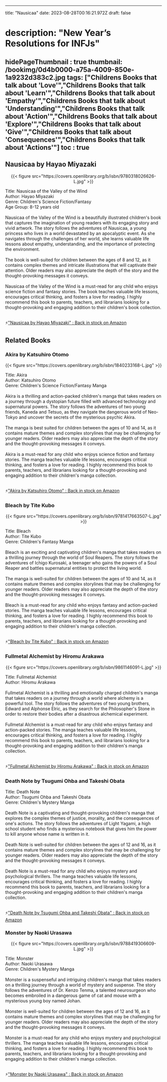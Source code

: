 
---
title: "Nausicaa"
date: 2023-08-28T00:16:21.972Z
draft: false
# description: "New Year’s Resolutions for INFJs"
hidePageThumbnail : true
thumbnail: /bookimg/0d4b0000-a75a-4009-850e-1a9232d383c2.jpg
tags: ["Childrens Books that talk about 'Love'","Childrens Books that talk about 'Learn'","Childrens Books that talk about 'Empathy'","Childrens Books that talk about 'Understanding'","Childrens Books that talk about 'Action'","Childrens Books that talk about 'Explore'","Childrens Books that talk about 'Give'","Childrens Books that talk about 'Consequences'","Childrens Books that talk about 'Actions'"]
toc : true
---
## Nausicaa by Hayao Miyazaki

<center>
{{< figure src="https://covers.openlibrary.org/b/isbn/9780318026626-L.jpg" >}}
</center>

Title: Nausicaa of the Valley of the Wind</br>
Author: Hayao Miyazaki</br>
Genre: Children's Science Fiction/Fantasy</br>
Age Group: 8-12 years old</br></br>
Nausicaa of the Valley of the Wind is a beautifully illustrated children's book that captures the imagination of young readers with its engaging story and vivid artwork. The story follows the adventures of Nausicaa, a young princess who lives in a world devastated by an apocalyptic event. As she navigates through the challenges of her world, she learns valuable life lessons about empathy, understanding, and the importance of protecting the environment.</br></br>
The book is well-suited for children between the ages of 8 and 12, as it contains complex themes and intricate illustrations that will captivate their attention. Older readers may also appreciate the depth of the story and the thought-provoking messages it conveys.</br></br>
Nausicaa of the Valley of the Wind is a must-read for any child who enjoys science fiction and fantasy stories. The book teaches valuable life lessons, encourages critical thinking, and fosters a love for reading. I highly recommend this book to parents, teachers, and librarians looking for a thought-provoking and engaging addition to their children's book collection.</br></br>

<p>⚡<a id="aflink" href="https://www.amazon.com/gp/search?ie=UTF8&tag=klayu00-20&linkCode=ur2&linkId=6639bed89a8ad8dd2705e40644eb43d3&camp=1789&creative=9325&index=books&keywords=Nausicaa by Hayao Miyazaki" class="one" target="_blank" title='"Nausicaa by Hayao Miyazaki" : Back in stock on Amazon'>"Nausicaa by Hayao Miyazaki" : Back in stock on Amazon</a></p>

## Related Books
### Akira by Katsuhiro Otomo
<center>
{{< figure src="https://covers.openlibrary.org/b/isbn/1840233168-L.jpg" >}}
</center>

Title: Akira</br>
Author: Katsuhiro Otomo</br>
Genre: Children's Science Fiction/Fantasy Manga</br></br>
Akira is a thrilling and action-packed children's manga that takes readers on a journey through a dystopian future filled with advanced technology and supernatural powers. The story follows the adventures of two young friends, Kaneda and Tetsuo, as they navigate the dangerous world of Neo-Tokyo and uncover the secrets of the mysterious psychic Akira.</br></br>
The manga is best suited for children between the ages of 10 and 14, as it contains mature themes and complex storylines that may be challenging for younger readers. Older readers may also appreciate the depth of the story and the thought-provoking messages it conveys.</br></br>
Akira is a must-read for any child who enjoys science fiction and fantasy stories. The manga teaches valuable life lessons, encourages critical thinking, and fosters a love for reading. I highly recommend this book to parents, teachers, and librarians looking for a thought-provoking and engaging addition to their children's manga collection.</br></br>

<p>⚡<a id="aflink" href="https://www.amazon.com/gp/search?ie=UTF8&tag=klayu00-20&linkCode=ur2&linkId=6639bed89a8ad8dd2705e40644eb43d3&camp=1789&creative=9325&index=books&keywords=Akira by Katsuhiro Otomo" class="one" target="_blank" title='"Akira by Katsuhiro Otomo" : Back in stock on Amazon'>"Akira by Katsuhiro Otomo" : Back in stock on Amazon</a></p>

### Bleach by Tite Kubo
<center>
{{< figure src="https://covers.openlibrary.org/b/isbn/9781417663507-L.jpg" >}}
</center>

Title: Bleach</br>
Author: Tite Kubo</br>
Genre: Children's Fantasy Manga</br></br>
Bleach is an exciting and captivating children's manga that takes readers on a thrilling journey through the world of Soul Reapers. The story follows the adventures of Ichigo Kurosaki, a teenager who gains the powers of a Soul Reaper and battles supernatural entities to protect the living world.</br></br>
The manga is well-suited for children between the ages of 10 and 14, as it contains mature themes and complex storylines that may be challenging for younger readers. Older readers may also appreciate the depth of the story and the thought-provoking messages it conveys.</br></br>
Bleach is a must-read for any child who enjoys fantasy and action-packed stories. The manga teaches valuable life lessons, encourages critical thinking, and fosters a love for reading. I highly recommend this book to parents, teachers, and librarians looking for a thought-provoking and engaging addition to their children's manga collection.</br></br>

<p>⚡<a id="aflink" href="https://www.amazon.com/gp/search?ie=UTF8&tag=klayu00-20&linkCode=ur2&linkId=6639bed89a8ad8dd2705e40644eb43d3&camp=1789&creative=9325&index=books&keywords=Bleach by Tite Kubo" class="one" target="_blank" title='"Bleach by Tite Kubo" : Back in stock on Amazon'>"Bleach by Tite Kubo" : Back in stock on Amazon</a></p>

### Fullmetal Alchemist by Hiromu Arakawa
<center>
{{< figure src="https://covers.openlibrary.org/b/isbn/9861146091-L.jpg" >}}
</center>

Title: Fullmetal Alchemist</br>
Author: Hiromu Arakawa</br></br>
Fullmetal Alchemist is a thrilling and emotionally charged children's manga that takes readers on a journey through a world where alchemy is a powerful tool. The story follows the adventures of two young brothers, Edward and Alphonse Elric, as they search for the Philosopher's Stone in order to restore their bodies after a disastrous alchemical experiment.</br></br>
Fullmetal Alchemist is a must-read for any child who enjoys fantasy and action-packed stories. The manga teaches valuable life lessons, encourages critical thinking, and fosters a love for reading. I highly recommend this book to parents, teachers, and librarians looking for a thought-provoking and engaging addition to their children's manga collection.</br></br>

<p>⚡<a id="aflink" href="https://www.amazon.com/gp/search?ie=UTF8&tag=klayu00-20&linkCode=ur2&linkId=6639bed89a8ad8dd2705e40644eb43d3&camp=1789&creative=9325&index=books&keywords=Fullmetal Alchemist by Hiromu Arakawa" class="one" target="_blank" title='"Fullmetal Alchemist by Hiromu Arakawa" : Back in stock on Amazon'>"Fullmetal Alchemist by Hiromu Arakawa" : Back in stock on Amazon</a></p>

### Death Note by Tsugumi Ohba and Takeshi Obata
Title: Death Note</br>
Author: Tsugumi Ohba and Takeshi Obata</br>
Genre: Children's Mystery Manga</br></br>
Death Note is a captivating and thought-provoking children's manga that explores the complex themes of justice, morality, and the consequences of one's actions. The story follows the adventures of Light Yagami, a high school student who finds a mysterious notebook that gives him the power to kill anyone whose name is written in it.</br></br>
Death Note is well-suited for children between the ages of 12 and 16, as it contains mature themes and complex storylines that may be challenging for younger readers. Older readers may also appreciate the depth of the story and the thought-provoking messages it conveys.</br></br>
Death Note is a must-read for any child who enjoys mystery and psychological thrillers. The manga teaches valuable life lessons, encourages critical thinking, and fosters a love for reading. I highly recommend this book to parents, teachers, and librarians looking for a thought-provoking and engaging addition to their children's manga collection.</br></br>

<p>⚡<a id="aflink" href="https://www.amazon.com/gp/search?ie=UTF8&tag=klayu00-20&linkCode=ur2&linkId=6639bed89a8ad8dd2705e40644eb43d3&camp=1789&creative=9325&index=books&keywords=Death Note by Tsugumi Ohba and Takeshi Obata" class="one" target="_blank" title='"Death Note by Tsugumi Ohba and Takeshi Obata" : Back in stock on Amazon'>"Death Note by Tsugumi Ohba and Takeshi Obata" : Back in stock on Amazon</a></p>

### Monster by Naoki Urasawa
<center>
{{< figure src="https://covers.openlibrary.org/b/isbn/9788419306609-L.jpg" >}}
</center>

Title: Monster</br>
Author: Naoki Urasawa</br>
Genre: Children's Mystery Manga</br></br>
Monster is a suspenseful and intriguing children's manga that takes readers on a thrilling journey through a world of mystery and suspense. The story follows the adventures of Dr. Kenzo Tenma, a talented neurosurgeon who becomes embroiled in a dangerous game of cat and mouse with a mysterious young boy named Johan.</br></br>
Monster is well-suited for children between the ages of 12 and 16, as it contains mature themes and complex storylines that may be challenging for younger readers. Older readers may also appreciate the depth of the story and the thought-provoking messages it conveys.</br></br>
Monster is a must-read for any child who enjoys mystery and psychological thrillers. The manga teaches valuable life lessons, encourages critical thinking, and fosters a love for reading. I highly recommend this book to parents, teachers, and librarians looking for a thought-provoking and engaging addition to their children's manga collection.</br></br>

<p>⚡<a id="aflink" href="https://www.amazon.com/gp/search?ie=UTF8&tag=klayu00-20&linkCode=ur2&linkId=6639bed89a8ad8dd2705e40644eb43d3&camp=1789&creative=9325&index=books&keywords=Monster by Naoki Urasawa" class="one" target="_blank" title='"Monster by Naoki Urasawa" : Back in stock on Amazon'>"Monster by Naoki Urasawa" : Back in stock on Amazon</a></p>
